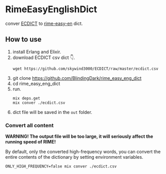 # RimeEasyEnglishDict

conver [ECDICT](https://github.com/skywind3000/ECDICT) to [rime-easy-en](https://github.com/BlindingDark/rime-easy-en) dict.

## How to use

1. install Erlang and Elixir.
1. download ECDICT csv dict 👇.
   ```shell
   wget https://github.com/skywind3000/ECDICT/raw/master/ecdict.csv
   ```
1. git clone https://github.com/BlindingDark/rime_easy_eng_dict
1. cd rime_easy_eng_dict
1. run.
   ```shell
   mix deps.get
   mix conver ./ecdict.csv
   ```
1. dict file will be saved in the `out` folder.

### Convert all content

**WARNING! The output file will be too large, it will seriously affect the running speed of RIME!**

By default, only the converted high-frequency words, you can convert the entire contents of the dictionary by setting environment variables.

``` shell
ONLY_HIGH_FREQUENCY=false mix conver ./ecdict.csv
```
